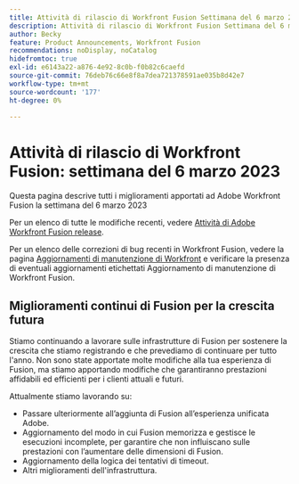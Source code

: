 ```yaml
---
title: Attività di rilascio di Workfront Fusion Settimana del 6 marzo 2023
description: Attività di rilascio di Workfront Fusion Settimana del 6 marzo 2023
author: Becky
feature: Product Announcements, Workfront Fusion
recommendations: noDisplay, noCatalog
hidefromtoc: true
exl-id: e6143a22-a876-4e92-8c0b-f0b82c6caefd
source-git-commit: 76deb76c66e8f8a7dea721378591ae035b8d42e7
workflow-type: tm+mt
source-wordcount: '177'
ht-degree: 0%

---
```


# Attività di rilascio di Workfront Fusion: settimana del 6 marzo 2023

Questa pagina descrive tutti i miglioramenti apportati ad Adobe Workfront Fusion la settimana del 6 marzo 2023

Per un elenco di tutte le modifiche recenti, vedere [Attività di Adobe Workfront Fusion release](../../../product-announcements/product-releases/fusion-release-activity/fusion-release-activity.md).

Per un elenco delle correzioni di bug recenti in Workfront Fusion, vedere la pagina [Aggiornamenti di manutenzione di Workfront](https://experienceleague.adobe.com/docs/workfront-known-issues/releases/current-updates.html) e verificare la presenza di eventuali aggiornamenti etichettati Aggiornamento di manutenzione di Workfront Fusion.

## Miglioramenti continui di Fusion per la crescita futura

Stiamo continuando a lavorare sulle infrastrutture di Fusion per sostenere la crescita che stiamo registrando e che prevediamo di continuare per tutto l&#39;anno. Non sono state apportate molte modifiche alla tua esperienza di Fusion, ma stiamo apportando modifiche che garantiranno prestazioni affidabili ed efficienti per i clienti attuali e futuri.

Attualmente stiamo lavorando su:

* Passare ulteriormente all’aggiunta di Fusion all’esperienza unificata Adobe.
* Aggiornamento del modo in cui Fusion memorizza e gestisce le esecuzioni incomplete, per garantire che non influiscano sulle prestazioni con l’aumentare delle dimensioni di Fusion.
* Aggiornamento della logica dei tentativi di timeout.
* Altri miglioramenti dell&#39;infrastruttura.
